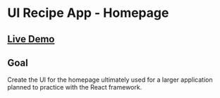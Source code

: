 # UI Recipe App - Homepage

## [Live Demo](https://codepen.io/borntofrappe/full/LoGvjd)

## Goal

Create the UI for the homepage ultimately used for a larger application planned to practice with the React framework.